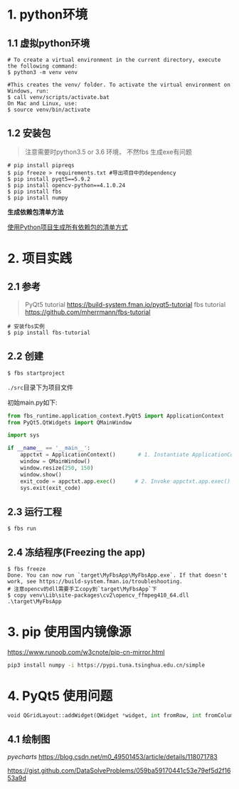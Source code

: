 # 1. python环境

## 1.1 虚拟python环境

```shell
# To create a virtual environment in the current directory, execute the following command:
$ python3 -m venv venv

#This creates the venv/ folder. To activate the virtual environment on Windows, run:
$ call venv/scripts/activate.bat
On Mac and Linux, use:
$ source venv/bin/activate
```

## 1.2 安装包

> 注意需要时python3.5 or 3.6 环境， 不然fbs 生成exe有问题

```shell
# pip install pipreqs
$ pip freeze > requirements.txt #导出项目中的dependency
$ pip install pyqt5==5.9.2
$ pip install opencv-python==4.1.0.24
$ pip install fbs
$ pip install numpy 
```

**生成依赖包清单方法**

[使用Python项目生成所有依赖包的清单方式](https://www.cnblogs.com/simadi/p/15375911.html)

# 2. 项目实践

##  2.1 参考

> PyQt5 tutorial https://build-system.fman.io/pyqt5-tutorial
> fbs tutorial https://github.com/mherrmann/fbs-tutorial

```shell
# 安装fbs实例
$ pip install fbs-tutorial
```



## 2.2  创建

```shell
$ fbs startproject
```

<code>./src</code>目录下为项目文件

初始main.py如下:

```python
from fbs_runtime.application_context.PyQt5 import ApplicationContext
from PyQt5.QtWidgets import QMainWindow

import sys

if __name__ == '__main__':
    appctxt = ApplicationContext()       # 1. Instantiate ApplicationContext
    window = QMainWindow()
    window.resize(250, 150)
    window.show()
    exit_code = appctxt.app.exec()      # 2. Invoke appctxt.app.exec()
    sys.exit(exit_code)
```



## 2.3 运行工程

```shel
$ fbs run
```

## 2.4 冻结程序(Freezing the app)

```shell
$ fbs freeze 
Done. You can now run `target\MyFbsApp\MyFbsApp.exe`. If that doesn't
work, see https://build-system.fman.io/troubleshooting.
# 注意opencv的dll需要手工copy到`target\MyFbsApp`下
$ copy venv\Lib\site-packages\cv2\opencv_ffmpeg410_64.dll .\target\MyFbsApp
```

# 3. pip 使用国内镜像源

https://www.runoob.com/w3cnote/pip-cn-mirror.html

```bash
pip3 install numpy -i https://pypi.tuna.tsinghua.edu.cn/simple

```

# 4. PyQt5 使用问题

``` python 
void QGridLayout::addWidget(QWidget *widget, int fromRow, int fromColumn, int rowSpan, int columnSpan, Qt::Alignment alignment = Qt::Alignment())
```

## 4.1 绘制图

*pyecharts* https://blog.csdn.net/m0_49501453/article/details/118071783

https://gist.github.com/DataSolveProblems/059ba59170441c53e79ef5d2f1653a9d
